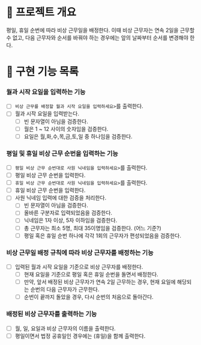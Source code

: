 # 💪 프로젝트 개요

평일, 휴일 순번에 따라 비상 근무일을 배정한다.
이때 비상 근무자는 연속 2일을 근무할 수 없고, 다음 근무자와 순서를 바꿔야 하는 경우에는 앞의 날짜부터 순서를 변경해야 한다.

# 📝 구현 기능 목록

### 월과 시작 요일을 입력하는 기능

- [ ] `비상 근무를 배정할 월과 시작 요일을 입력하세요>`를 출력한다.
- [ ] 월과 시작 요일을 입력받는다.
    - [ ] 빈 문자열이 아님을 검증한다.
    - [ ] 월은 1 ~ 12 사이의 숫자임을 검증한다.
    - [ ] 요일은 월,화,수,목,금,토,일 중 하나임을 검증한다.

### 평일 및 휴일 비상 근무 순번을 입력하는 기능

- [ ] `평일 비상 근무 순번대로 사원 닉네임을 입력하세요>`를 출력한다.
- [ ] 평일 비상 근무 순번을 입력한다.
- [ ] `휴일 비상 근무 순번대로 사원 닉네임을 입력하세요>`를 출력한다.
- [ ] 휴일 비상 근무 순번을 입력한다.
- [ ] 사원 닉네임 입력에 대한 검증을 처리한다.
    - [ ] 빈 문자열이 아님을 검증한다.
    - [ ] 올바른 구분자로 입력되었음을 검증한다.
    - [ ] 닉네임은 1자 이상, 5자 이하임을 검증한다.
    - [ ] 총 근무자는 최소 5명, 최대 35이명임을 검증한다.  (어느 기준?)
    - [ ] 평일 혹은 휴일 순번 하나에 각각 1회의 근무자가 편성되었음을 검증한다.

### 비상 근무일 배정 규칙에 따라 비상 근무자를 배정하는 기능

- [ ] 입력된 월과 시작 요일을 기준으로 비상 근무자를 배정한다.
    - [ ] 현재 요일을 기준으로 평일 혹은 휴일 순번을 돌면서 배정한다.
    - [ ] 만약, 앞서 배정된 비상 근무자가 연속 2일 근무하는 경우, 현재 요일에 해당되는 순번의 다음 근무자가 근무한다.
    - [ ] 순번이 끝까지 돌았을 경우, 다시 순번의 처음으로 돌아간다.

### 배정된 비상 근무자를 출력하는 기능

- [ ] 월, 일, 요일과 비상 근무자의 이름을 출력한다.
- [ ] 평일이면서 법정 공휴일인 경우에는 (휴일)을 함께 출력한다.
